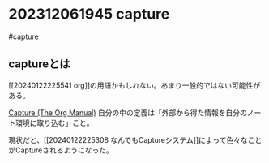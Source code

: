 # 202312061945 capture
#capture

## captureとは
[[20240122225541 org]]の用語かもしれない。あまり一般的ではない可能性がある。

[Capture (The Org Manual)](https://orgmode.org/manual/Capture.html)
自分の中の定義は「外部から得た情報を自分のノート環境に取り込む」こと。

現状だと、[[20240122225308 なんでもCaptureシステム]]によって色々なことがCaptureされるようになった。